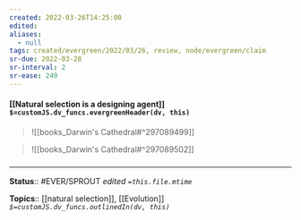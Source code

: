 ```yaml
---
created: 2022-03-26T14:25:00 
edited: 
aliases:
  - null
tags: created/evergreen/2022/03/26, review, node/evergreen/claim
sr-due: 2022-03-28
sr-interval: 2
sr-ease: 249
---
```


#### [[Natural selection is a designing agent]] `$=customJS.dv_funcs.evergreenHeader(dv, this)`


> ![[books_Darwin's Cathedral#^297089499]]

> ![[books_Darwin's Cathedral#^297089502]]


### <hr class="footnote"/>

**Status**:: #EVER/SPROUT
*edited `=this.file.mtime`*

**Topics**:: [[natural selection]], [[Evolution]]
*`$=customJS.dv_funcs.outlinedIn(dv, this)`*
